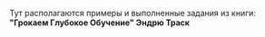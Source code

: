 Тут располагаются примеры и выполненные задания из книги: <b>"Грокаем Глубокое Обучение" Эндрю Траск</b>
